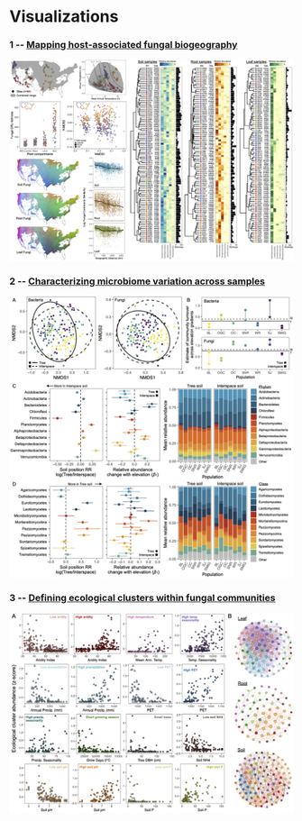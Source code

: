 # Visualizations

### 1 -- [Mapping host-associated fungal biogeography](images/Dataviz2.png)
<p align="center"><img src="images/Dataviz2.png?" alt="drawing" width="1000"/></p>

### 2 -- [Characterizing microbiome variation across samples](images/Dataviz1.png)
<p align="center"><img src="images/Dataviz1.png?" alt="drawing" width="1000"/></p>
 
### 3 -- [Defining ecological clusters within fungal communities](images/Dataviz3.png)
<p align="center"><img src="images/Dataviz3.png?" alt="drawing" width="1000"/></p>
 
